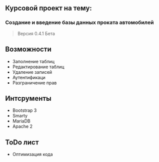 ## Курсовой проект на тему:
###  Создание и введение базы данных проката автомобилей


> Версия 0.4.1 Бета

## Возможности
- Заполнение таблиц
- Редактирование таблиц
- Удаление записей
- Аутентификаци
- Разграничение прав

## Интсрументы
- Bootstrap 3
- Smarty
- MariaDB
- Apache 2

## ToDo лист
- Оптимизация кода